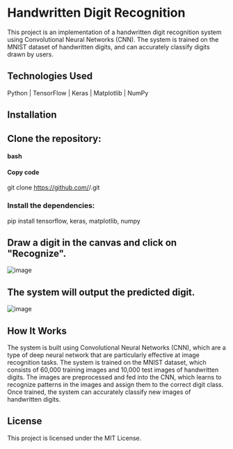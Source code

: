 # Handwritten Digit Recognition
This project is an implementation of a handwritten digit recognition system using Convolutional Neural Networks (CNN). The system is trained on the MNIST dataset of handwritten digits, and can accurately classify digits drawn by users.

## Technologies Used
Python | 
TensorFlow |
Keras |
Matplotlib |
NumPy 

## Installation 

## Clone the repository:

#### bash

#### Copy code
git clone https://github.com/<username>/<repository>.git

### Install the dependencies:

pip install tensorflow, keras, matplotlib, numpy


## Draw a digit in the canvas and click on "Recognize".

![image](https://user-images.githubusercontent.com/92661810/218761912-69b0a5fa-62d1-4450-80a7-814724e8d9b4.png)

## The system will output the predicted digit.

![image](https://user-images.githubusercontent.com/92661810/218762265-d85d2baf-8b49-492e-a2a8-01ca0ad881b9.png)


## How It Works
The system is built using Convolutional Neural Networks (CNN), which are a type of deep neural network that are particularly effective at image recognition tasks. The system is trained on the MNIST dataset, which consists of 60,000 training images and 10,000 test images of handwritten digits. The images are preprocessed and fed into the CNN, which learns to recognize patterns in the images and assign them to the correct digit class. Once trained, the system can accurately classify new images of handwritten digits.

## License
This project is licensed under the MIT License.
